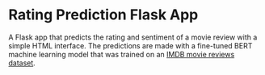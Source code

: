 # Rating Prediction Flask App
A Flask app that predicts the rating and sentiment of a movie review with a simple HTML interface.
The predictions are made with a fine-tuned BERT machine learning model that was trained on an [IMDB movie reviews dataset](https://ai.stanford.edu/~amaas/data/sentiment/). 
